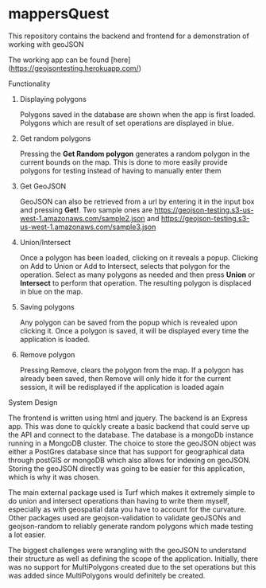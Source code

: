 # mappersQuest
This repository contains the backend and frontend for a demonstration of working with geoJSON

The working app can be found [here] (https://geojsontesting.herokuapp.com/)

Functionality

1. Displaying polygons
    
    Polygons saved in the database are shown when the app is first loaded. Polygons which are result of set operations are displayed in blue.  

2. Get random polygons

    Pressing the **Get Random polygon** generates a random polygon in the current bounds on the map. This is done to more easily provide polygons for testing instead of having to manually enter them

3. Get GeoJSON

    GeoJSON can also be retrieved from a url by entering it in the input box and pressing **Get!**. Two sample ones are https://geojson-testing.s3-us-west-1.amazonaws.com/sample2.json and
    https://geojson-testing.s3-us-west-1.amazonaws.com/sample3.json

4. Union/Intersect

    Once a polygon has been loaded, clicking on it reveals a popup. Clicking on Add to Union or Add to Intersect, selects that polygon for the operation. Select as many polygons as needed and then press **Union** or **Intersect** to perform that operation. The resulting polygon is displaced in blue on the map. 

5. Saving polygons

    Any polygon can be saved from the popup which is revealed upon clicking it. Once a polygon is saved, it will be displayed every time the application is loaded. 

6. Remove polygon

    Pressing Remove, clears the polygon from the map. If a polygon has already been saved, then Remove will only hide it for the current session, it will be redisplayed if the application is loaded again


System Design

The frontend is written using html and jquery. The backend is an Express app. This was done to quickly create a basic backend that could serve up the API and connect to the database. 
The database is a mongoDb instance running in a MongoDB cluster. The choice to store the geoJSON object was either a PostGres database since that has support for geographical data through postGIS or mongoDB which also allows for indexing on geoJSON. Storing the geoJSON directly was going to be easier for this application, which is why it was chosen. 

The main external package used is Turf which makes it extremely simple to do union and intersect operations than having to write them myself, especially as with geospatial data you have to account for the curvature. Other packages used are geojson-validation to validate geoJSONs and geojson-random to reliably generate random polygons which made testing a lot easier. 

The biggest challenges were wrangling with the geoJSON to understand their structure as well as defining the scope of the application. Initially, there was no support for MultiPolygons created due to the set operations but this was added since MultiPolygons would definitely be created. 



